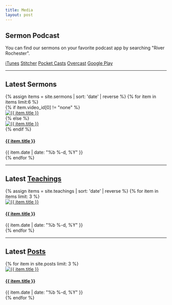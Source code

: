 ```yaml
---
title: Media
layout: post
---
```


<div class="row justify-content-center">
  <div class="col-md-8 text-center">
    <h2>Sermon Podcast</h2>
    <p>You can find our sermons on your favorite podcast app by searching "River Rochester".</p>
    <a class="btn btn-xl-dark" href="https://geo.itunes.apple.com/us/podcast/river-rochester/id1182211082?mt=2">iTunes</a>
    <a class="btn btn-xl-dark" href="http://www.stitcher.com/podcast/river-rochester"> Stitcher</a>
    <a class="btn btn-xl-dark" href="http://pca.st/dIb4"> Pocket Casts</a>
    <a class="btn btn-xl-dark" href="https://overcast.fm/itunes1182211082/river-rochester"> Overcast</a>
    <a class="btn btn-xl-dark" href="https://goo.gl/app/playmusic?ibi=com.google.PlayMusic&isi=691797987&ius=googleplaymusic&link=https://play.google.com/music/m/Ijbddmopd735kwqpa5reingncou?t%3DRiver_Rochester"> Google Play</a>
  </div>
</div>
<div class="row justify-content-center">
  <div class="col-md-10 text-center">
    <hr>
  </div>
</div>
<div class="row justify-content-center">
  <div class="col-md-6">
    <h2 class="text-center">Latest Sermons</h2>
  </div>
</div>
<div class="row justify-content-center">
  {% assign items = site.sermons | sort: 'date' | reverse %}
  {% for item in items  limit:6 %}
  <div class="col-md-4">
    <div class="card">
      {% if item.video_id[0] != "none" %}
      <div class="thumb-crop">
        <a href="{{ item.url | prepend: site.baseurl }}"><img class="card-img-top" src="https://img.youtube.com/vi/{{ item.video_id[0] }}/maxresdefault.jpg" alt="{{ item.title }}" /></a>
      </div>
      {% else %}
      <div class="thumb-crop">
        <a href="{{ item.url | prepend: site.baseurl }}"><img class="card-img-top" src="{{ item.image }}" alt="{{ item.title }}" /></a>
      </div>
      {% endif %}
      <div class="card-block">
        <h4 class="card-text"><a href="{{ item.url | absolute_url }}">{{ item.title }}</a></h4>
        <span class="post-meta">{{ item.date | date: "%b %-d, %Y" }}</span>
      </div>
    </div>
  </div>
  {% endfor %}
</div>
<div class="row justify-content-center">
  <div class="col-md-10 text-center">
    <hr>
  </div>
</div>
<div class="row justify-content-center">
  <div class="col-md-6 text-center">
    <h2>Latest <a href="{{ 'media/teachings/' | absolute_url }}">Teachings</a></h2>
  </div>
</div>
<div class="row justify-content-center">
  {% assign items = site.teachings | sort: 'date' | reverse %}
  {% for item in items  limit: 3 %}
  <div class="col-md-4">
    <div class="card">
      <div class="thumb-crop">
        <a href="{{ item.url | prepend: site.baseurl }}"><img class="card-img-top" src="{{ item.image }}" alt="{{ item.title }}" /></a>
      </div>
      <div class="card-block">
        <h4 class="card-text"><a href="{{ item.url | absolute_url }}">{{ item.title }}</a></h4>
        <span class="post-meta">{{ item.date | date: "%b %-d, %Y" }}</span>
      </div>
    </div>
  </div>
  {% endfor %}
</div>
<div class="row justify-content-center">
  <div class="col-md-10 text-center">
    <hr>
  </div>
</div>
<div class="row justify-content-center">
  <div class="col-md-6 text-center">
    <h2>Latest <a href="{{ 'media/blog/' | absolute_url }}">Posts</a></h2>
  </div>
</div>
<div class="row justify-content-center">
  {% for item in site.posts  limit: 3 %}
  <div class="col-md-4">
    <div class="card">
      <div class="thumb-crop">
        <a href="{{ item.url | prepend: site.baseurl }}"><img class="card-img-top" src="{{ item.image }}" alt="{{ item.title }}" /></a>
      </div>
      <div class="card-block">
        <h4 class="card-text"><a href="{{ item.url | absolute_url }}">{{ item.title }}</a></h4>
        <span class="post-meta">{{ item.date | date: "%b %-d, %Y" }}</span>
      </div>
    </div>
  </div>
  {% endfor %}
</div>
